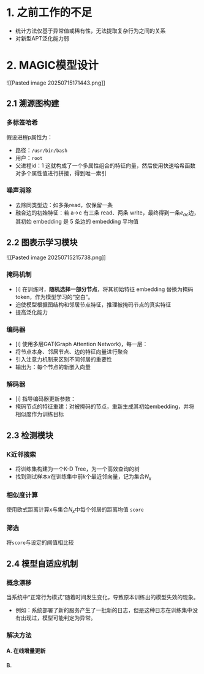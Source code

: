 # 1. 之前工作的不足
- 统计方法仅基于异常值或稀有性，无法提取复杂行为之间的关系
- 对新型APT泛化能力弱
# 2. MAGIC模型设计
![[Pasted image 20250715171443.png]]
## 2.1 溯源图构建
### 多标签哈希
假设进程p属性为：
- 路径：`/usr/bin/bash`
- 用户：`root`
- 父进程id：1
这就构成了一个多属性组合的特征向量，然后使用快速哈希函数对多个属性值进行拼接，得到唯一索引

### 噪声消除
- 去除同类型边：如多条read，仅保留一条
- 融合边的初始特征：若 a→c 有三条 read、两条 write，最终得到一条$e_{ac}$边，其初始 embedding 是 5 条边的 embedding 平均值
## 2.2 图表示学习模块
![[Pasted image 20250715215738.png]]
### 掩码机制
- [i] 在训练时，**随机选择一部分节点**，将其初始特征 embedding 替换为掩码token，作为模型学习的“空白”。
- 迫使模型根据图结构和邻居节点特征，推理被掩码节点的真实特征
- 提高泛化能力
### 编码器
- [i] 使用多层GAT(Graph Attention Network)，每一层：
- 将节点本身、邻居节点、边的特征向量进行聚合
- 引入注意力机制来区别不同邻居的重要性
- 输出为：每个节点的新嵌入向量
### 解码器
- [i] 指导编码器更新参数：
- 掩码节点的特征重建：对被掩码的节点，重新生成其初始embedding，并将相似度作为训练目标
## 2.3 检测模块
### K近邻搜索
- 将训练集构建为一个K-D Tree，为一个高效查询的树
- 找到测试样本$x$在训练集中前$k$个最近邻向量，记为集合$N_x$
### 相似度计算
使用欧式距离计算x与集合$N_x$中每个邻居的距离均值 `score`
### 筛选
将`score`与设定的阈值相比较
## 2.4 模型自适应机制
### 概念漂移
当系统中“正常行为模式”随着时间发生变化，导致原本训练出的模型失效的现象。
- 例如：系统部署了新的服务产生了一批新的日志，但是这种日志在训练集中没有出现过，模型可能判定为异常。
### 解决方法
#### A. 在线增量更新
#### B. 